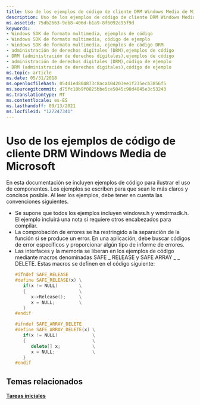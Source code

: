 ```yaml
---
title: Uso de los ejemplos de código de cliente DRM Windows Media de Microsoft
description: Uso de los ejemplos de código de cliente DRM Windows Media de Microsoft
ms.assetid: 75db2663-9eb8-406d-b1a9-8f6092c95f9d
keywords:
- Windows SDK de formato multimedia, ejemplos de código
- Windows SDK de formato multimedia, código de ejemplo
- Windows SDK de formato multimedia, ejemplos de código DRM
- administración de derechos digitales (DRM),ejemplos de código
- DRM (administración de derechos digitales),ejemplos de código
- administración de derechos digitales (DRM),código de ejemplo
- DRM (administración de derechos digitales),código de ejemplo
ms.topic: article
ms.date: 05/31/2018
ms.openlocfilehash: 054d1ed804873c8aca104203ee1f235ecb3856f5
ms.sourcegitcommit: d75fc10b9f0825bbe5ce5045c90d4045e3c53243
ms.translationtype: MT
ms.contentlocale: es-ES
ms.lasthandoff: 09/13/2021
ms.locfileid: "127247341"
---
```

# <a name="using-the-microsoft-windows-media-drm-client-code-examples"></a>Uso de los ejemplos de código de cliente DRM Windows Media de Microsoft

En esta documentación se incluyen ejemplos de código para ilustrar el uso de componentes. Los ejemplos se escriben para que sean lo más claros y concisos posible. Al leer los ejemplos, debe tener en cuenta las convenciones siguientes.

-   Se supone que todos los ejemplos incluyen windows.h y wmdrmsdk.h. El ejemplo incluirá una nota si requiere otros encabezados para compilar.
-   La comprobación de errores se ha restringido a la separación de la función si se produce un error. En una aplicación, debe buscar códigos de error específicos y proporcionar algún tipo de informe de errores.
-   Las interfaces y la memoria se liberan en los ejemplos de código mediante macros denominadas SAFE \_ RELEASE y SAFE ARRAY \_ \_ DELETE. Estas macros se definen en el código siguiente:
    ```C++
    #ifndef SAFE_RELEASE
    #define SAFE_RELEASE(x) \
       if(x != NULL)        \
       {                    \
          x->Release();     \
          x = NULL;         \
       }
    #endif

    #ifndef SAFE_ARRAY_DELETE
    #define SAFE_ARRAY_DELETE(x) \
       if(x != NULL)             \
       {                         \
          delete[] x;            \
          x = NULL;              \
       }
    #endif
    ```

    

## <a name="related-topics"></a>Temas relacionados

<dl> <dt>

[**Tareas iniciales**](drm-getting-started.md)
</dt> </dl>

 

 




